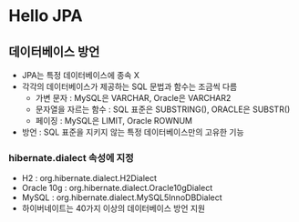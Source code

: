 # Hello JPA
## 데이터베이스 방언
- JPA는 특정 데이터베이스에 종속 X
- 각각의 데이터베이스가 제공하는 SQL 문법과 함수는 조금씩 다름
    - 가변 문자 : MySQL은 VARCHAR, Oracle은 VARCHAR2
    - 문자열을 자르는 함수 : SQL 표준은 SUBSTRING(), ORACLE은 SUBSTR()
    - 페이징 : MySQL은 LIMIT, Oracle ROWNUM
- 방언 : SQL 표준을 지키지 않는 특정 데이터베이스만의 고유한 기능

### hibernate.dialect 속성에 지정
- H2 : org.hibernate.dialect.H2Dialect 
- Oracle 10g : org.hibernate.dialect.Oracle10gDialect 
- MySQL : org.hibernate.dialect.MySQL5InnoDBDialect 
- 하이버네이트는 40가지 이상의 데이터베이스 방언 지원

